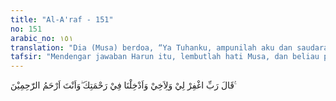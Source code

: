 ```yaml
---
title: "Al-A'raf - 151"
no: 151
arabic_no: ١٥١
translation: "Dia (Musa) berdoa, “Ya Tuhanku, ampunilah aku dan saudaraku dan masukkanlah kami ke dalam rahmat Engkau, dan Engkau adalah Maha Penyayang dari semua penyayang.”"
tafsir: "Mendengar jawaban Harun itu, lembutlah hati Musa, dan beliau pun berkata sambil berdoa, \"Wahai Tuhanku, ampunilah aku terhadap perbuatanku yang terlalu kasar terhadap saudaraku, baik berupa perkataan maupun perbuatan, dan ampunilah segala kelemahan saudaraku sebagai wakil dan penggantiku dalam bertindak terhadap orang-orang yang sesat itu. Wahai Tuhanku masukkanlah kami ke dalam rahmat-Mu yang luas dan Engkaulah Tuhan Yang Maha Pengasih.\"\n\nDengan doa Nabi Musa itu hilanglah harapan-harapan orang yang menginginkan terjadinya perpecahan antara Musa dan Harun, dan orang-orang yang menginginkan agar Musa bertindak keras terhadap saudaranya Harun itu.\n\nAyat ini dengan tegas menyatakan bahwa Harun tidak terlibat sedikit pun dalam perbuatan kaumnya yang menyembah anak sapi, sesuai dengan pernyataannya kepada saudaranya Musa itu."
---
```


قَالَ رَبِّ اغْفِرْ لِيْ وَلِاَخِيْ وَاَدْخِلْنَا فِيْ رَحْمَتِكَ ۖوَاَنْتَ اَرْحَمُ الرّٰحِمِيْنَ ࣖ 

